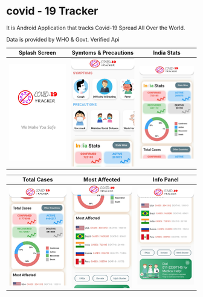 # covid - 19 Tracker

It is Android Application that tracks Covid-19 Spread All Over the World.

Data is provided by WHO & Govt. Verified Api

| Splash Screen     | Symtoms & Precautions      | India Stats      |
|------------|-------------|-------------|
| <img src="splash_screen.jpg" width="250"> | <img src="symptoms_precautions.jpg" width="250"> | <img src="india_stats.jpg" width="250"> |


| Total Cases     | Most Affected      | Info Panel      |
|------------|-------------|-------------|
| <img src="total_cases.jpg" width="250"> | <img src="most_affected.jpg" width="250"> | <img src="info_panel.jpg" width="250"> |
